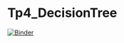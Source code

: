 # Tp4_DecisionTree

[![Binder](https://mybinder.org/badge_logo.svg)](https://mybinder.org/v2/gh/HajerMhimdi/Tp4_DecisionTree.git/main?filepath=DECISION_TREE.ipynb)
